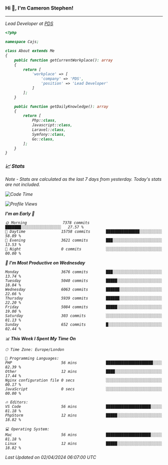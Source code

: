 ### Hi 👋, I'm Cameron Stephen!
<hr>
<p><em>Lead Developer at <a href="https://prindatasolutions.co.uk">PDS</a></p>


```php
<?php

namespace Cajs;

class About extends Me
{
    public function getCurrentWorkplace(): array
    {
        return [
            'workplace' => [
                'company' => 'PDS',
                'position' => 'Lead Developer'
            ]
        ];
    }

    public function getDailyKnowledge(): array
    {
        return [
            Php::class,
            Javascript::class,
            Laravel::class,
            Symfony::class,
            Go::class,
        ];
    }
}
```

### 📈 Stats
<p><em>Note - Stats are calculated as the last 7 days from yesterday. Today's stats are not included.</em></p>


<!--START_SECTION:waka-->
![Code Time](http://img.shields.io/badge/Code%20Time-3%2C746%20hrs%2014%20mins-blue)

![Profile Views](http://img.shields.io/badge/Profile%20Views-0-blue)

**I'm an Early 🐤** 

```text
🌞 Morning                7378 commits        ███████░░░░░░░░░░░░░░░░░░   27.57 % 
🌆 Daytime                15758 commits       ███████████████░░░░░░░░░░   58.89 % 
🌃 Evening                3621 commits        ███░░░░░░░░░░░░░░░░░░░░░░   13.53 % 
🌙 Night                  0 commits           ░░░░░░░░░░░░░░░░░░░░░░░░░   00.00 % 
```
📅 **I'm Most Productive on Wednesday** 

```text
Monday                   3676 commits        ███░░░░░░░░░░░░░░░░░░░░░░   13.74 % 
Tuesday                  5040 commits        █████░░░░░░░░░░░░░░░░░░░░   18.84 % 
Wednesday                6063 commits        ██████░░░░░░░░░░░░░░░░░░░   22.66 % 
Thursday                 5939 commits        ██████░░░░░░░░░░░░░░░░░░░   22.20 % 
Friday                   5084 commits        █████░░░░░░░░░░░░░░░░░░░░   19.00 % 
Saturday                 303 commits         ░░░░░░░░░░░░░░░░░░░░░░░░░   01.13 % 
Sunday                   652 commits         █░░░░░░░░░░░░░░░░░░░░░░░░   02.44 % 
```


📊 **This Week I Spent My Time On** 

```text
🕑︎ Time Zone: Europe/London

💬 Programming Languages: 
PHP                      56 mins             █████████████████████░░░░   82.39 % 
Other                    12 mins             ████░░░░░░░░░░░░░░░░░░░░░   17.44 % 
Nginx configuration file 0 secs              ░░░░░░░░░░░░░░░░░░░░░░░░░   00.17 % 
JavaScript               0 secs              ░░░░░░░░░░░░░░░░░░░░░░░░░   00.00 % 

🔥 Editors: 
VS Code                  56 mins             ████████████████████░░░░░   81.18 % 
PhpStorm                 12 mins             █████░░░░░░░░░░░░░░░░░░░░   18.82 % 

💻 Operating System: 
Mac                      56 mins             ████████████████████░░░░░   81.18 % 
Linux                    12 mins             █████░░░░░░░░░░░░░░░░░░░░   18.82 % 
```


 Last Updated on 02/04/2024 06:07:00 UTC
<!--END_SECTION:waka-->
